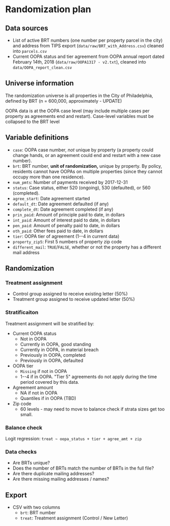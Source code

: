 # Randomization plan

## Data sources

* List of active BRT numbers (one number per property parcel in the city) and address from TIPS export (`data/raw/BRT_with_Address.csv`) cleaned into `parcels.csv`
* Current OOPA status and tier agreement from OOPA annual report dated February 14th, 2018 (`data/raw/OOPA1317 - v2.txt`), cleaned into `data/OOPA_report_clean.csv`

## Universe information

The randomization universe is all properties in the City of Philadelphia, defined by BRT (n = 600,000, approximately - UPDATE)

OOPA data is at the OOPA case level (may include multiple cases per property as agreements end and restart). Case-level variables must be collapsed to the BRT level

## Variable definitions

* `case`: OOPA case number, *not* unique by property (a property could change hands, or an agreement could end and restart with a new case number).
* `brt`: BRT number, **unit of randomization,** unique by property. By policy, residents cannot have OOPAs on multiple properties (since they cannot occupy more than one residence).
* `num_pmts`: Number of payments received by 2017-12-31
* `status`: Case status, either 520 (ongoing), 530 (defaulted), or 560 (completed).
* `agree_start`: Date agreement started
* `default_dt`: Date agreement defaulted (if any)
* `complete_dt`: Date agreement completed (if any)
* `prin_paid`: Amount of principle paid to date, in dollars
* `int_paid`: Amount of interest paid to date, in dollars
* `pen_paid`: Amount of penalty paid to date, in dollars
* `oth_paid`: Other fees paid to date, in dollars
* `tier`: OOPA tier of agreement (1--4 in current data)
* `property_zip5`: First 5 numbers of property zip code
* `different_mail`: `TRUE`/`FALSE`, whether or not the property has a different mail address

## Randomization

### Treatment assignment

* Control group assigned to receive existing letter (50%)
* Treatment group assigned to receive updated letter (50%)

### Stratificaiton

Treatment assignment will be stratified by:

* Current OOPA status
    * Not in OOPA
    * Currently in OOPA, good standing
    * Currently in OOPA, in material breach
    * Previously in OOPA, completed
    * Previously in OOPA, defaulted
* OOPA tier
    * `Missing` if not in OOPA
    * 1--4 if in OOPA. "Tier 5" agreements do not apply during the time period covered by this data.
* Agreement amount
    * NA if not in OOPA
    * Quantiles if in OOPA (TBD)
* Zip code
    * 60 levels - may need to move to balance check if strata sizes get too small.

### Balance check

Logit regression: `treat ~ oopa_status + tier + agree_amt + zip`

### Data checks

* Are BRTs unique?
* Does the number of BRTs match the number of BRTs in the full file?
* Are there duplicate mailing addresses?
* Are there missing mailing addresses / names?

## Export

* CSV with two columns
    * `brt`: BRT number
    * `treat`: Treatment assignment (Control / New Letter)
